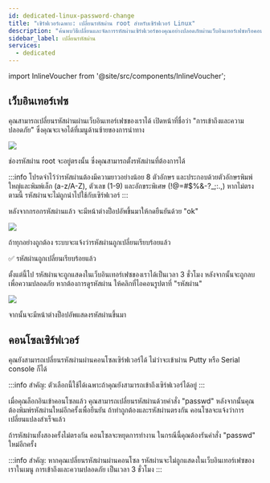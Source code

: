 ```yaml
---
id: dedicated-linux-password-change
title: "เซิร์ฟเวอร์เฉพาะ: เปลี่ยนรหัสผ่าน root สำหรับเซิร์ฟเวอร์ Linux"
description: "ค้นพบวิธีเปลี่ยนและจัดการรหัสผ่านเซิร์ฟเวอร์ของคุณอย่างปลอดภัยผ่านเว็บอินเทอร์เฟซหรือคอนโซล เพื่อควบคุมการเข้าถึงที่ดียิ่งขึ้น → เรียนรู้เพิ่มเติมตอนนี้"
sidebar_label: เปลี่ยนรหัสผ่าน
services:
  - dedicated
---
```


import InlineVoucher from '@site/src/components/InlineVoucher';

<InlineVoucher />

## เว็บอินเทอร์เฟซ

คุณสามารถเปลี่ยนรหัสผ่านผ่านเว็บอินเทอร์เฟซของเราได้ เปิดหน้าที่ชื่อว่า "การเข้าถึงและความปลอดภัย" ซึ่งคุณจะเจอได้ที่เมนูด้านซ้ายของการนำทาง

![](https://screensaver01.zap-hosting.com/index.php/s/Kt3B9n4sGpbpn5q/preview)

ช่องรหัสผ่าน root จะอยู่ตรงนั้น ซึ่งคุณสามารถตั้งรหัสผ่านที่ต้องการได้

:::info
โปรดจำไว้ว่ารหัสผ่านต้องมีความยาวอย่างน้อย 8 ตัวอักษร และประกอบด้วยตัวอักษรพิมพ์ใหญ่และพิมพ์เล็ก (a-z/A-Z), ตัวเลข (1-9) และอักขระพิเศษ (!@=#$%&-?_;:.,) หากไม่ตรงตามนี้ รหัสผ่านจะไม่ถูกนำไปใช้กับเซิร์ฟเวอร์
:::

หลังจากกรอกรหัสผ่านแล้ว จะมีหน้าต่างป็อปอัพขึ้นมาให้กดยืนยันด้วย "ok"

![](https://screensaver01.zap-hosting.com/index.php/s/Ckc6PLB3tRY5epR/preview)

ถ้าทุกอย่างถูกต้อง ระบบจะแจ้งว่ารหัสผ่านถูกเปลี่ยนเรียบร้อยแล้ว

✅ รหัสผ่านถูกเปลี่ยนเรียบร้อยแล้ว

ตั้งแต่นี้ไป รหัสผ่านจะถูกแสดงในเว็บอินเทอร์เฟซของเราได้เป็นเวลา 3 ชั่วโมง หลังจากนั้นจะถูกลบเพื่อความปลอดภัย หากต้องการดูรหัสผ่าน ให้คลิกที่ไอคอนรูปตาที่ "รหัสผ่าน"

![](https://screensaver01.zap-hosting.com/index.php/s/XfpFrGg5LyKEiRL/preview)

จากนั้นจะมีหน้าต่างป็อปอัพแสดงรหัสผ่านขึ้นมา


## คอนโซลเซิร์ฟเวอร์

คุณยังสามารถเปลี่ยนรหัสผ่านผ่านคอนโซลเซิร์ฟเวอร์ได้ ไม่ว่าจะเข้าผ่าน Putty หรือ Serial console ก็ได้

:::info
สำคัญ: ตัวเลือกนี้ใช้ได้เฉพาะถ้าคุณยังสามารถเข้าถึงเซิร์ฟเวอร์ได้อยู่
:::

เมื่อคุณล็อกอินเข้าคอนโซลแล้ว คุณสามารถเปลี่ยนรหัสผ่านด้วยคำสั่ง "passwd" หลังจากนั้นคุณต้องพิมพ์รหัสผ่านใหม่อีกครั้งเพื่อยืนยัน ถ้าทำถูกต้องและรหัสผ่านตรงกัน คอนโซลจะแจ้งว่าการเปลี่ยนแปลงสำเร็จแล้ว

ถ้ารหัสผ่านทั้งสองครั้งไม่ตรงกัน คอนโซลจะหยุดการทำงาน ในกรณีนี้คุณต้องรันคำสั่ง "passwd" ใหม่อีกครั้ง

:::info
สำคัญ: หากคุณเปลี่ยนรหัสผ่านผ่านคอนโซล รหัสผ่านจะไม่ถูกแสดงในเว็บอินเทอร์เฟซของเราในเมนู การเข้าถึงและความปลอดภัย เป็นเวลา 3 ชั่วโมง
:::

<InlineVoucher />